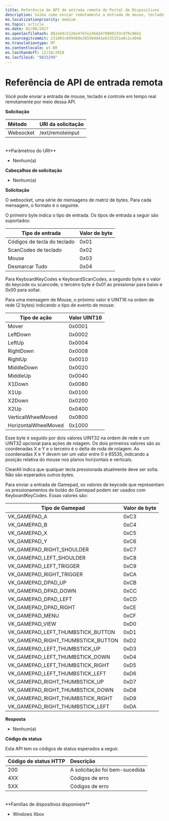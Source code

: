 ```yaml
---
title: Referência de API de entrada remota do Portal de Dispositivos
description: Saiba como enviar remotamente a entrada de mouse, teclado e controle em um Xbox.
ms.localizationpriority: medium
ms.topic: article
ms.date: 02/08/2017
ms.openlocfilehash: 882e84c5126e4f67e246dd479008133c979c06b1
ms.sourcegitcommit: 231065c899d0de285584d41e6335251e0c2c4048
ms.translationtype: MT
ms.contentlocale: pt-BR
ms.lasthandoff: 12/10/2018
ms.locfileid: "8825299"
---
```

# <a name="remote-input-api-reference"></a>Referência de API de entrada remota   
Você pode enviar a entrada de mouse, teclado e controle em tempo real remotamente por meio dessa API.

**Solicitação**

Método      | URI da solicitação
:------     | :-----
Websocket | /ext/remoteinput
<br />
**Parâmetros do URI**

- Nenhum(a)

**Cabeçalhos de solicitação**

- Nenhum(a)

**Solicitação**

O websocket, uma série de mensagens de matriz de bytes. Para cada mensagem, o formato é o seguinte.

O primeiro byte indica o tipo de entrada. Os tipos de entrada a seguir são suportados:

| Tipo de entrada        | Valor de byte |
|------------|-------------|
Códigos de tecla do teclado | 0x01
ScanCodes de teclado | 0x02
Mouse | 0x03
Desmarcar Tudo | 0x04

Para KeyboardKeyCodes e KeyboardScanCodes, a segundo byte é o valor do keycode ou scancode; o terceiro byte é 0x01 ao pressionar para baixo e 0x00 para soltar.

Para uma mensagem de Mouse, o próximo valor é UINT16 na ordem de rede (2 bytes) indicando o tipo de evento de mouse:

| Tipo de ação        | Valor UINT16 |
|------------|-------------|
Mover | 0x0001
LeftDown | 0x0002
LeftUp | 0x0004
RightDown | 0x0008
RightUp | 0x0010
MiddleDown | 0x0020
MiddleUp | 0x0040
X1Down | 0x0080
X1Up | 0x0100
X2Down | 0x0200
X2Up | 0x0400
VerticalWheelMoved | 0x0800
HorizontalWheelMoved | 0x1000

Esse byte é seguido por dois valores UINT32 na ordem de rede e um UINT32 opcional para ações de rolagem. Os dois primeiros valores são as coordenadas X e Y e o terceiro é o delta de roda de rolagem. As coordenadas X e Y devem ser um valor entre 0 e 65535, indicando a posição relativa do mouse nos planos horizontais e verticais.

ClearAll indica que qualquer tecla pressionada atualmente deve ser solta. Não são esperados outros bytes.

Para enviar a entrada de Gamepad, os valores de keycode que representam os pressionamentos de botão do Gamepad podem ser usados com KeyboardKeyCodes. Essas valores são:

| Tipo de Gamepad        | Valor de byte |
|------------|-------------|
VK_GAMEPAD_A                       |  0xC3
VK_GAMEPAD_B                       |  0xC4
VK_GAMEPAD_X                       |  0xC5
VK_GAMEPAD_Y                       |  0xC6
VK_GAMEPAD_RIGHT_SHOULDER          |  0xC7
VK_GAMEPAD_LEFT_SHOULDER           |  0xC8
VK_GAMEPAD_LEFT_TRIGGER            |  0xC9
VK_GAMEPAD_RIGHT_TRIGGER           |  0xCA
VK_GAMEPAD_DPAD_UP                 |  0xCB
VK_GAMEPAD_DPAD_DOWN               |  0xCC
VK_GAMEPAD_DPAD_LEFT               |  0xCD
VK_GAMEPAD_DPAD_RIGHT              |  0xCE
VK_GAMEPAD_MENU                    |  0xCF
VK_GAMEPAD_VIEW                    |  0xD0
VK_GAMEPAD_LEFT_THUMBSTICK_BUTTON  |  0xD1
VK_GAMEPAD_RIGHT_THUMBSTICK_BUTTON |  0xD2
VK_GAMEPAD_LEFT_THUMBSTICK_UP      |  0xD3
VK_GAMEPAD_LEFT_THUMBSTICK_DOWN    |  0xD4
VK_GAMEPAD_LEFT_THUMBSTICK_RIGHT   |  0xD5
VK_GAMEPAD_LEFT_THUMBSTICK_LEFT    |  0xD6
VK_GAMEPAD_RIGHT_THUMBSTICK_UP     |  0xD7
VK_GAMEPAD_RIGHT_THUMBSTICK_DOWN   |  0xD8
VK_GAMEPAD_RIGHT_THUMBSTICK_RIGHT  |  0xD9
VK_GAMEPAD_RIGHT_THUMBSTICK_LEFT   |  0xDA


**Resposta**   

- Nenhum(a)

**Código de status**

Esta API tem os códigos de status esperados a seguir.

Código de status HTTP      | Descrição
:------     | :-----
200 | A solicitação foi bem-sucedida
4XX | Códigos de erro
5XX | Códigos de erro

<br />
**Famílias de dispositivos disponíveis**

* Windows Xbox